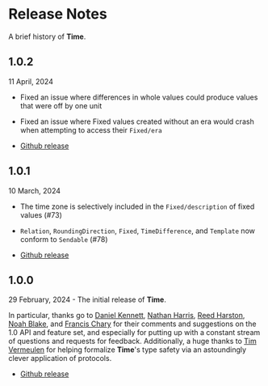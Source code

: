 #  Release Notes

A brief history of **Time**.

## 1.0.2

11 April, 2024

- Fixed an issue where differences in whole values could produce values that were off by one unit
- Fixed an issue where Fixed values created without an era would crash when attempting to access their ``Fixed/era``

- [Github release](https://github.com/davedelong/time/releases/tag/1.0.2)

## 1.0.1

10 March, 2024

- The time zone is selectively included in the ``Fixed/description`` of fixed values (#73)
- ``Relation``, ``RoundingDirection``, ``Fixed``, ``TimeDifference``, and ``Template`` now conform to `Sendable` (#78)

- [Github release](https://github.com/davedelong/time/releases/tag/1.0.1)


## 1.0.0

29 February, 2024 - The initial release of **Time**.

In particular, thanks go to [Daniel Kennett][ikenndac], [Nathan Harris][mordil], [Reed Harston][rtharston], [Noah Blake][nononoah], and [Francis Chary][churowa] for their comments and suggestions on the 1.0 API and feature set, and especially for putting up with a constant stream of questions and requests for feedback. Additionally, a huge thanks to [Tim Vermeulen][timvermeulen] for helping formalize **Time**'s type safety via an astoundingly clever application of protocols.

- [Github release](https://github.com/davedelong/time/releases/tag/1.0.0)

[churowa]: https://github.com/churowa
[ikenndac]: https://github.com/ikenndac
[mordil]: https://github.com/mordil
[nononoah]: https://github.com/nononoah
[rtharston]: https://github.com/rtharston
[timvermeulen]: https://github.com/timvermeulen
